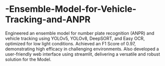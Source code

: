 # -Ensemble-Model-for-Vehicle-Tracking-and-ANPR
Engineered an ensemble model for number plate recognition (ANPR) and vehicle tracking using YOLOv5, YOLOv8, DeepSORT, and Easy OCR, optimized for
 low light conditions. Achieved an F1 Score of 0.97, demonstrating high efficacy in challenging environments. Also developed a user-friendly web interface using streamlit, delivering a versatile and robust solution for the Model.
